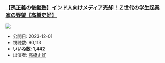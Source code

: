 ### [【孫正義の後継塾】インド人向けメディア売却！Ｚ世代の学生起業家の野望【高橋史好】](https://www.youtube.com/watch?v=1Q7vkYMwAlY)
[![](https://img.youtube.com/vi/1Q7vkYMwAlY/sddefault.jpg)](https://www.youtube.com/watch?v=1Q7vkYMwAlY)
-   公開日: 2023-12-01
-   視聴数: 90,113
-   **いいね数: 1,442**
-   出演者: [高橋史好](/rehacq_fan/people/高橋史好 "wikilink")
